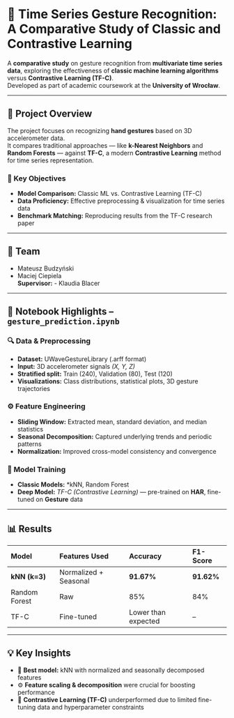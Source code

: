 # 🧠 Time Series Gesture Recognition: A Comparative Study of Classic and Contrastive Learning  

A **comparative study** on gesture recognition from **multivariate time series data**, exploring the effectiveness of **classic machine learning algorithms** versus **Contrastive Learning (TF-C)**.  
Developed as part of academic coursework at the **University of Wrocław**.  

---

## 🎯 Project Overview  

The project focuses on recognizing **hand gestures** based on 3D accelerometer data.  
It compares traditional approaches — like **k-Nearest Neighbors** and **Random Forests** — against **TF-C**, a modern **Contrastive Learning** method for time series representation.  

### 🧩 Key Objectives  
- **Model Comparison:** Classic ML vs. Contrastive Learning (TF-C)  
- **Data Proficiency:** Effective preprocessing & visualization for time series data  
- **Benchmark Matching:** Reproducing results from the TF-C research paper  

---

## 👥 Team  

- Mateusz Budzyński  
- Maciej Ciepiela  
**Supervisor:** - Klaudia Blacer  

---

## 📓 Notebook Highlights – `gesture_prediction.ipynb`  

### 🔍 Data & Preprocessing  
- **Dataset:** UWaveGestureLibrary (.arff format)  
- **Input:** 3D accelerometer signals *(X, Y, Z)*  
- **Stratified split:** Train (240), Validation (80), Test (120)  
- **Visualizations:** Class distributions, statistical plots, 3D gesture trajectories  

### ⚙️ Feature Engineering  
- **Sliding Window:** Extracted mean, standard deviation, and median statistics  
- **Seasonal Decomposition:** Captured underlying trends and periodic patterns  
- **Normalization:** Improved cross-model consistency and convergence  

### 🤖 Model Training  
- **Classic Models:** *kNN, Random Forest
- **Deep Model:** *TF-C (Contrastive Learning)* — pre-trained on **HAR**, fine-tuned on **Gesture** data  

---

## 📊 Results  

| Model | Features Used | Accuracy | F1-Score |
|:------|:---------------|:---------|:----------|
| **kNN (k=3)** | Normalized + Seasonal | **91.67%** | **91.62%** |
| Random Forest | Raw | 85% | 84% |
| TF-C | Fine-tuned | Lower than expected | – |

---

## 💡 Key Insights  

- 🥇 **Best model:** kNN with normalized and seasonally decomposed features  
- ⚙️ **Feature scaling & decomposition** were crucial for boosting performance  
- 🧠 **Contrastive Learning (TF-C)** underperformed due to limited fine-tuning data and hyperparameter constraints  
